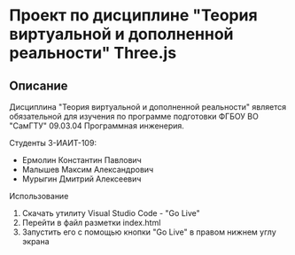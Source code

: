 # Проект по дисциплине "Теория виртуальной и дополненной реальности" Three.js

## Описание

Дисциплина "Теория виртуальной и дополненной реальности" является обязательной для изучения по программе подготовки ФГБОУ ВО "СамГТУ" 09.03.04 Программная инженерия.  

Студенты 3-ИАИТ-109:
* Ермолин Константин Павлович
* Малышев Максим Александрович
* Мурыгин Дмитрий Алексеевич 

Использование
1. Скачать утилиту Visual Studio Code - "Go Live"
2. Перейти в файл разметки index.html
3. Запустить его с помощью кнопки "Go Live" в правом нижнем углу экрана 
